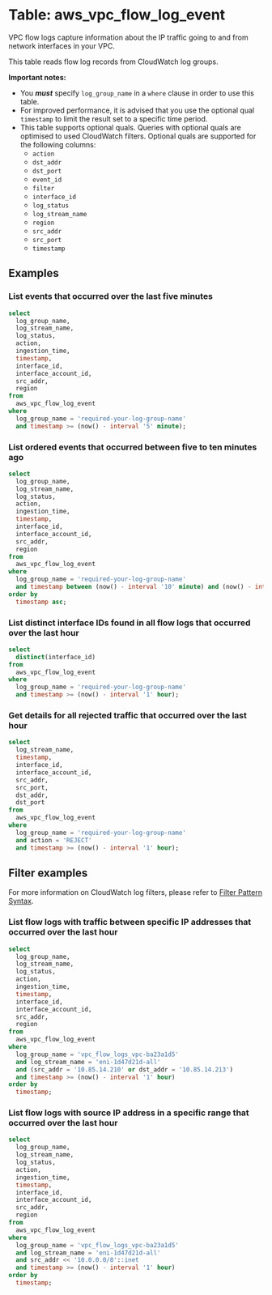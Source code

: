 # Table: aws_vpc_flow_log_event

VPC flow logs capture information about the IP traffic going to and from network interfaces in your VPC.

This table reads flow log records from CloudWatch log groups.

**Important notes:**

- You **_must_** specify `log_group_name` in a `where` clause in order to use this table.
- For improved performance, it is advised that you use the optional qual `timestamp` to limit the result set to a specific time period.
- This table supports optional quals. Queries with optional quals are optimised to used CloudWatch filters. Optional quals are supported for the following columns:
  - `action`
  - `dst_addr`
  - `dst_port`
  - `event_id`
  - `filter`
  - `interface_id`
  - `log_status`
  - `log_stream_name`
  - `region`
  - `src_addr`
  - `src_port`
  - `timestamp`

## Examples

### List events that occurred over the last five minutes

```sql
select
  log_group_name,
  log_stream_name,
  log_status,
  action,
  ingestion_time,
  timestamp,
  interface_id,
  interface_account_id,
  src_addr,
  region
from
  aws_vpc_flow_log_event
where
  log_group_name = 'required-your-log-group-name'
  and timestamp >= (now() - interval '5' minute);
```

### List ordered events that occurred between five to ten minutes ago

```sql
select
  log_group_name,
  log_stream_name,
  log_status,
  action,
  ingestion_time,
  timestamp,
  interface_id,
  interface_account_id,
  src_addr,
  region
from
  aws_vpc_flow_log_event
where
  log_group_name = 'required-your-log-group-name'
  and timestamp between (now() - interval '10' minute) and (now() - interval '5' minute)
order by
  timestamp asc;
```

### List distinct interface IDs found in all flow logs that occurred over the last hour

```sql
select
  distinct(interface_id)
from
  aws_vpc_flow_log_event
where
  log_group_name = 'required-your-log-group-name'
  and timestamp >= (now() - interval '1' hour);
```

### Get details for all rejected traffic that occurred over the last hour

```sql
select
  log_stream_name,
  timestamp,
  interface_id,
  interface_account_id,
  src_addr,
  src_port,
  dst_addr,
  dst_port
from
  aws_vpc_flow_log_event
where
  log_group_name = 'required-your-log-group-name'
  and action = 'REJECT'
  and timestamp >= (now() - interval '1' hour);
```

## Filter examples

For more information on CloudWatch log filters, please refer to [Filter Pattern Syntax](https://docs.aws.amazon.com/AmazonCloudWatch/latest/logs/FilterAndPatternSyntax.html).

### List flow logs with traffic between specific IP addresses that occurred over the last hour

```sql
select
  log_group_name,
  log_stream_name,
  log_status,
  action,
  ingestion_time,
  timestamp,
  interface_id,
  interface_account_id,
  src_addr,
  region
from
  aws_vpc_flow_log_event
where
  log_group_name = 'vpc_flow_logs_vpc-ba23a1d5'
  and log_stream_name = 'eni-1d47d21d-all'
  and (src_addr = '10.85.14.210' or dst_addr = '10.85.14.213')
  and timestamp >= (now() - interval '1' hour)
order by
  timestamp;
```

### List flow logs with source IP address in a specific range that occurred over the last hour

```sql
select
  log_group_name,
  log_stream_name,
  log_status,
  action,
  ingestion_time,
  timestamp,
  interface_id,
  interface_account_id,
  src_addr,
  region
from
  aws_vpc_flow_log_event
where
  log_group_name = 'vpc_flow_logs_vpc-ba23a1d5'
  and log_stream_name = 'eni-1d47d21d-all'
  and src_addr << '10.0.0.0/8'::inet
  and timestamp >= (now() - interval '1' hour)
order by
  timestamp;
```
